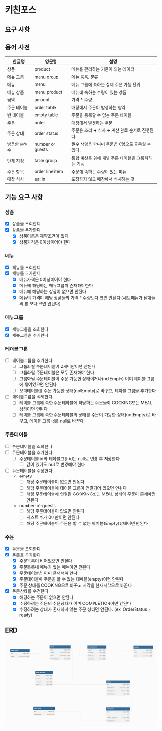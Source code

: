 # 키친포스

## 요구 사항

## 용어 사전

| 한글명 | 영문명 | 설명 |
| --- | --- | --- |
| 상품 | product | 메뉴를 관리하는 기준이 되는 데이터 |
| 메뉴 그룹 | menu group | 메뉴 묶음, 분류 |
| 메뉴 | menu | 메뉴 그룹에 속하는 실제 주문 가능 단위 |
| 메뉴 상품 | menu product | 메뉴에 속하는 수량이 있는 상품 |
| 금액 | amount | 가격 * 수량 |
| 주문 테이블 | order table | 매장에서 주문이 발생하는 영역 |
| 빈 테이블 | empty table | 주문을 등록할 수 없는 주문 테이블 |
| 주문 | order | 매장에서 발생하는 주문 |
| 주문 상태 | order status | 주문은 조리 ➜ 식사 ➜ 계산 완료 순서로 진행된다. |
| 방문한 손님 수 | number of guests | 필수 사항은 아니며 주문은 0명으로 등록할 수 있다. |
| 단체 지정 | table group | 통합 계산을 위해 개별 주문 테이블을 그룹화하는 기능 |
| 주문 항목 | order line item | 주문에 속하는 수량이 있는 메뉴 |
| 매장 식사 | eat in | 포장하지 않고 매장에서 식사하는 것 |

## 기능 요구 사항
### 상품
-[x] 상품을 조회한다
-[x] 상품을 추가한다
  -[x] 상품이름은 제약조건이 없다
  -[x] 상품가격은 0이상이어야 한다

### 메뉴
-[x] 메뉴를 조회한다
-[x] 메뉴를 추가한다
  -[x] 메뉴가격은 0이상이어야 한다
  -[x] 메뉴에 해당하는 메뉴그룹이 존재해야한다
  -[x] 메뉴에 해당하는 상품이 없으면 안된다
  -[x] 메뉴의 가격이 해당 상품들의 가격 * 수량보다 크면 안된다 (세트메뉴가 낱개들의 합 보다 크면 안된다)

### 메뉴그룹
-[x] 메뉴그룹을 조회한다
-[x] 메뉴그룹을 추가한다

### 테이블그룹
-[ ] 테이블그룹을 추가한다
  -[ ] 그룹화될 주문테이블이 2개미만이면 안된다
  -[ ] 그룹화될 주문테이블은 모두 존재해야 한다
  -[ ] 그룹화될 주문테이블이 주문 가능한 상태이거나(notEmpty) 이미 테이블 그룹에 묶여있으면 안된다
  -[ ] 오더테이블를 주문 가능한 상태(notEmpty)로 바꾸고, 테이블 그룹을 추가한다
-[ ] 테이블그룹을 삭제한다
  -[ ] 테이블 그룹에 속한 주문테이블에 해당하는 주문들이 COOKING또는 MEAL 상태이면 안된다
  -[ ] 테이블 그룹에 속한 주문테이블의 상태를 주문이 가능한 상태(notEmpty)로 바꾸고, 테이블 그룹 id를 null로 바꾼다

### 주문테이블
-[ ] 주문테이블을 조회한다
-[ ] 주문테이블을 추가한다
  -[ ] 주문테이블 id와 테이블그룹 id는 null로 변경 후 저장한다
    -[ ] 값이 있어도 null로 변경해야 한다
-[ ] 주문테이블을 수정한다
  - empty
    -[ ] 해당 주문테이블이 없으면 안된다
    -[ ] 해당 주문테이블에 테이블 그룹이 연결되어 있으면 안된다
    -[ ] 해당 주문테이블에 연결된 COOKING또는 MEAL 상태의 주문이 존재하면 안된다
  - number-of-guests
    -[ ] 해당 주문테이블이 없으면 안된다
    -[ ] 게스트 수가 0미만이면 안된다
    -[ ] 해당 주문테이블이 주문을 할 수 없는 테이블(Empty)상태이면 안된다

### 주문
-[x] 주문을 조회한다
-[x] 주문을 추가한다
  -[x] 주문목록이 비어있으면 안된다
  -[x] 주문목록내 메뉴가 없는 메뉴이면 안된다
  -[x] 주문테이블은 이미 존재해야 한다
  -[x] 주문테이블이 주문을 할 수 없는 테이블(empty)이면 안된다
  -[x] 주문 상태를 COOKING으로 바꾸고 시각을 현재시각으로 바꾼다
-[x] 주문상태를 수정한다
  -[x] 해당하는 주문이 없으면 안된다
  -[x] 수정하려는 주문의 주문상태가 이미 COMPLETION이면 안된다
  -[x] 수정하려는 상태가 존재하지 않는 주문 상태면 안된다. (ex: OrderStatus = ready)

## ERD
![img.png](img.png)
